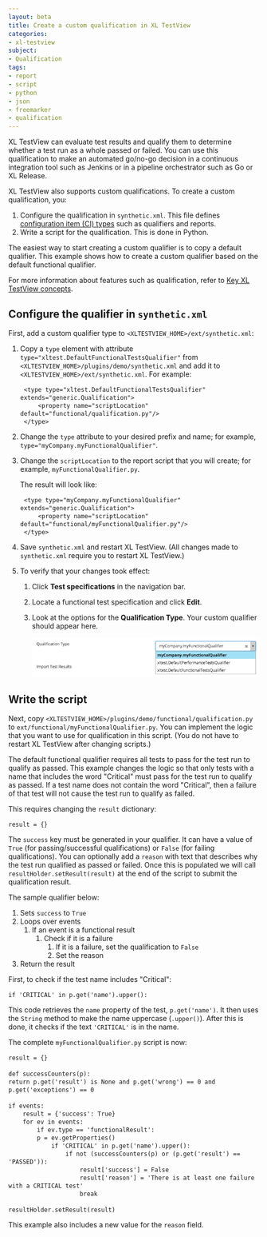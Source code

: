 ```yaml
---
layout: beta
title: Create a custom qualification in XL TestView
categories:
- xl-testview
subject:
- Qualification
tags:
- report
- script
- python
- json
- freemarker
- qualification
---
```


XL TestView can evaluate test results and qualify them to determine whether a test run as a whole passed or failed. You can use this qualification to make an automated go/no-go decision in a continuous integration tool such as Jenkins or in a pipeline orchestrator such as Go or XL Release.

XL TestView also supports custom qualifications. To create a custom qualification, you:

1. Configure the qualification in `synthetic.xml`. This file defines [configuration item (CI) types](/xl-deploy/concept/key-xl-deploy-concepts.html#type-system) such as qualifiers and reports. 
1. Write a script for the qualification. This is done in Python.

The easiest way to start creating a custom qualifier is to copy a default qualifier. This example shows how to create a custom qualifier based on the default functional qualifier.

For more information about features such as qualification, refer to [Key XL TestView concepts](/xl-testview/concept/key-concepts.html).

## Configure the qualifier in `synthetic.xml`

First, add a custom qualifier type to `<XLTESTVIEW_HOME>/ext/synthetic.xml`:

1. Copy a `type` element with attribute `type="xltest.DefaultFunctionalTestsQualifier"` from `<XLTESTVIEW_HOME>/plugins/demo/synthetic.xml` and add it to `<XLTESTVIEW_HOME>/ext/synthetic.xml`. For example:

        <type type="xltest.DefaultFunctionalTestsQualifier" extends="generic.Qualification">
            <property name="scriptLocation" default="functional/qualification.py"/>
        </type> 

1. Change the `type` attribute to your desired prefix and name; for example, `type="myCompany.myFunctionalQualifier"`.
1. Change the `scriptLocation` to the report script that you will create; for example, `myFunctionalQualifier.py`.

    The result will look like:

        <type type="myCompany.myFunctionalQualifier" extends="generic.Qualification">
            <property name="scriptLocation" default="functional/myFunctionalQualifier.py"/>
        </type>

1. Save `synthetic.xml` and restart XL TestView. (All changes made to `synthetic.xml` require you to restart XL TestView.)
1. To verify that your changes took effect:
    1. Click **Test specifications** in the navigation bar.
    1. Locate a functional test specification and click **Edit**.
    1. Look at the options for the **Qualification Type**. Your custom qualifier should appear here.

        ![Qualification Type with new Qualification](images/sample-qualification-dropdown.png)

## Write the script

Next, copy `<XLTESTVIEW_HOME>/plugins/demo/functional/qualification.py` to `ext/functional/myFunctionalQualifier.py`. You can implement the logic that you want to use for qualification in this script. (You do not have to restart XL TestView after changing scripts.)

The default functional qualifier requires all tests to pass for the test run to qualify as passed. This example changes the logic so that only tests with a name that includes the word "Critical" must pass for the test run to qualify as passed. If a test name does not contain the word "Critical", then a failure of that test will not cause the test run to qualify as failed.

This requires changing the `result` dictionary:

    result = {}

The `success` key must be generated in your qualifier. It can have a value of `True` (for passing/successful qualifications) or `False` (for failing qualifications). You can optionally add a `reason` with text that describes why the test run qualified as passed or failed. Once this is populated we will call `resultHolder.setResult(result)` at the end of the script to submit the qualification result.

The sample qualifier below:

1. Sets `success` to `True`
1. Loops over events
    1. If an event is a functional result
        1. Check if it is a failure
            1. If it is a failure, set the qualification to `False`
            1. Set the reason
1. Return the result

First, to check if the test name includes "Critical":

    if 'CRITICAL' in p.get('name').upper():

This code retrieves the `name` property of the test, `p.get('name')`. It then uses the `String` method to make the name uppercase (`.upper()`). After this is done, it checks if the text `'CRITICAL'` is in the name. 

The complete `myFunctionalQualifier.py` script is now:

	result = {}

	def successCounters(p):
	return p.get('result') is None and p.get('wrong') == 0 and p.get('exceptions') == 0

	if events:
	    result = {'success': True}
	    for ev in events:
	        if ev.type == 'functionalResult':
	        p = ev.getProperties()
	            if 'CRITICAL' in p.get('name').upper():
	                if not (successCounters(p) or (p.get('result') == 'PASSED')):
	                    result['success'] = False
                        result['reason'] = 'There is at least one failure with a CRITICAL test'
	                    break

	resultHolder.setResult(result)

This example also includes a new value for the `reason` field.
